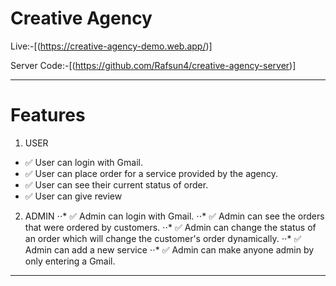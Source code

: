 # Creative Agency 

Live:-[(https://creative-agency-demo.web.app/)]

Server Code:-[(https://github.com/Rafsun4/creative-agency-server)]

___

# Features
1. USER
 - ✅ User can login with Gmail.
 - ✅ User can place order for a service provided by the agency.
 - ✅ User can see their current status of order.
 - ✅ User can give review 
 
 2. ADMIN
  ⋅⋅* ✅  Admin can login with Gmail.
  ⋅⋅* ✅ Admin can see the orders that were ordered by customers.
  ⋅⋅* ✅ Admin can change the status of an order which will change the customer's order dynamically. 
  ⋅⋅* ✅ Admin can add a new service 
  ⋅⋅* ✅ Admin can make anyone admin by only entering a Gmail.

___
